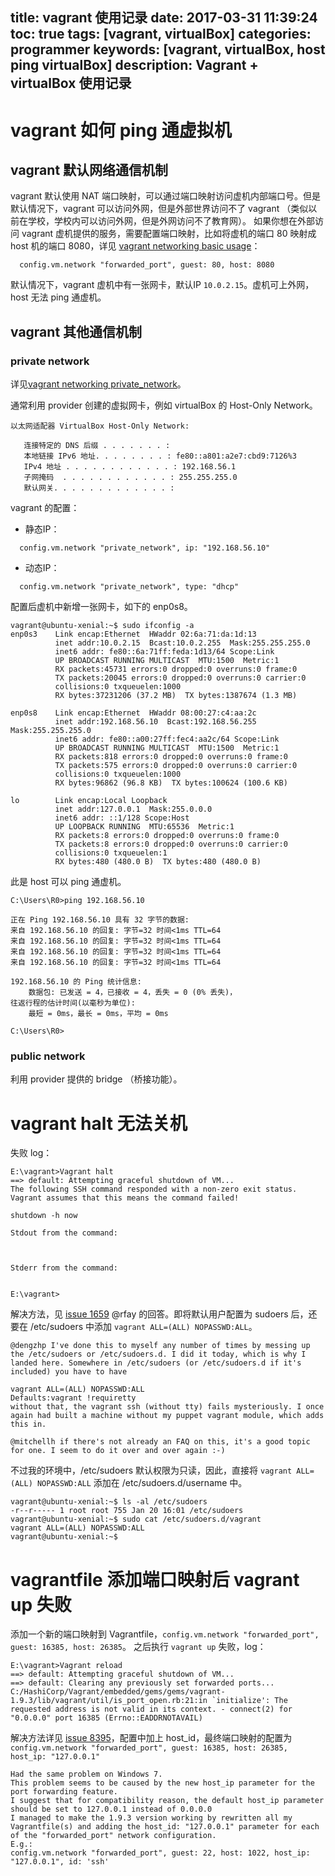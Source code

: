 title: vagrant 使用记录
date: 2017-03-31 11:39:24
toc: true
tags: [vagrant, virtualBox]
categories: programmer
keywords: [vagrant, virtualBox, host ping virtualBox]
description: Vagrant + virtualBox 使用记录
---

# vagrant 如何 ping 通虚拟机

## vagrant 默认网络通信机制
vagrant 默认使用 NAT 端口映射，可以通过端口映射访问虚机内部端口号。但是默认情况下，vagrant 可以访问外网，但是外部世界访问不了 vagrant （类似以前在学校，学校内可以访问外网，但是外网访问不了教育网）。
如果你想在外部访问 vagrant 虚机提供的服务，需要配置端口映射，比如将虚机的端口 80 映射成 host 机的端口 8080，详见 [vagrant networking basic usage](https://www.vagrantup.com/docs/networking/basic_usage.html)：

```vagrantfile
  config.vm.network "forwarded_port", guest: 80, host: 8080
```

默认情况下，vagrant 虚机中有一张网卡，默认IP `10.0.2.15`。虚机可上外网，host 无法 ping 通虚机。

## vagrant 其他通信机制

### private network
详见[vagrant networking private_network](https://www.vagrantup.com/docs/networking/private_network.html)。

通常利用 provider 创建的虚拟网卡，例如 virtualBox 的 Host-Only Network。

```
以太网适配器 VirtualBox Host-Only Network:

   连接特定的 DNS 后缀 . . . . . . . :
   本地链接 IPv6 地址. . . . . . . . : fe80::a801:a2e7:cbd9:7126%3
   IPv4 地址 . . . . . . . . . . . . : 192.168.56.1
   子网掩码  . . . . . . . . . . . . : 255.255.255.0
   默认网关. . . . . . . . . . . . . :
```

vagrant 的配置：

* 静态IP：

```
  config.vm.network "private_network", ip: "192.168.56.10"
```

* 动态IP：

```
  config.vm.network "private_network", type: "dhcp"
```

配置后虚机中新增一张网卡，如下的 enp0s8。

```
vagrant@ubuntu-xenial:~$ sudo ifconfig -a
enp0s3    Link encap:Ethernet  HWaddr 02:6a:71:da:1d:13
          inet addr:10.0.2.15  Bcast:10.0.2.255  Mask:255.255.255.0
          inet6 addr: fe80::6a:71ff:feda:1d13/64 Scope:Link
          UP BROADCAST RUNNING MULTICAST  MTU:1500  Metric:1
          RX packets:45731 errors:0 dropped:0 overruns:0 frame:0
          TX packets:20045 errors:0 dropped:0 overruns:0 carrier:0
          collisions:0 txqueuelen:1000
          RX bytes:37231206 (37.2 MB)  TX bytes:1387674 (1.3 MB)

enp0s8    Link encap:Ethernet  HWaddr 08:00:27:c4:aa:2c
          inet addr:192.168.56.10  Bcast:192.168.56.255  Mask:255.255.255.0
          inet6 addr: fe80::a00:27ff:fec4:aa2c/64 Scope:Link
          UP BROADCAST RUNNING MULTICAST  MTU:1500  Metric:1
          RX packets:818 errors:0 dropped:0 overruns:0 frame:0
          TX packets:575 errors:0 dropped:0 overruns:0 carrier:0
          collisions:0 txqueuelen:1000
          RX bytes:96862 (96.8 KB)  TX bytes:100624 (100.6 KB)

lo        Link encap:Local Loopback
          inet addr:127.0.0.1  Mask:255.0.0.0
          inet6 addr: ::1/128 Scope:Host
          UP LOOPBACK RUNNING  MTU:65536  Metric:1
          RX packets:8 errors:0 dropped:0 overruns:0 frame:0
          TX packets:8 errors:0 dropped:0 overruns:0 carrier:0
          collisions:0 txqueuelen:1
          RX bytes:480 (480.0 B)  TX bytes:480 (480.0 B)
```

此是 host 可以 ping 通虚机。

```
C:\Users\R0>ping 192.168.56.10

正在 Ping 192.168.56.10 具有 32 字节的数据:
来自 192.168.56.10 的回复: 字节=32 时间<1ms TTL=64
来自 192.168.56.10 的回复: 字节=32 时间<1ms TTL=64
来自 192.168.56.10 的回复: 字节=32 时间<1ms TTL=64
来自 192.168.56.10 的回复: 字节=32 时间<1ms TTL=64

192.168.56.10 的 Ping 统计信息:
    数据包: 已发送 = 4，已接收 = 4，丢失 = 0 (0% 丢失)，
往返行程的估计时间(以毫秒为单位):
    最短 = 0ms，最长 = 0ms，平均 = 0ms

C:\Users\R0>
```

### public network
利用 provider 提供的 bridge （桥接功能）。

# vagrant halt 无法关机
失败 log：

```
E:\vagrant>Vagrant halt
==> default: Attempting graceful shutdown of VM...
The following SSH command responded with a non-zero exit status.
Vagrant assumes that this means the command failed!

shutdown -h now

Stdout from the command:



Stderr from the command:


E:\vagrant>
```

解决方法，见 [issue 1659](https://github.com/mitchellh/vagrant/issues/1659) @rfay 的回答。即将默认用户配置为 sudoers 后，还要在 /etc/sudoers 中添加 `vagrant ALL=(ALL) NOPASSWD:ALL`。

```
@dengzhp I've done this to myself any number of times by messing up the /etc/sudoers or /etc/sudoers.d. I did it today, which is why I landed here. Somewhere in /etc/sudoers (or /etc/sudoers.d if it's included) you have to have

vagrant ALL=(ALL) NOPASSWD:ALL
Defaults:vagrant !requiretty
without that, the vagrant ssh (without tty) fails mysteriously. I once again had built a machine without my puppet vagrant module, which adds this in.

@mitchellh if there's not already an FAQ on this, it's a good topic for one. I seem to do it over and over again :-)
```

不过我的环境中，/etc/sudoers 默认权限为只读，因此，直接将 `vagrant ALL=(ALL) NOPASSWD:ALL` 添加在 /etc/sudoers.d/username 中。

```
vagrant@ubuntu-xenial:~$ ls -al /etc/sudoers
-r--r----- 1 root root 755 Jan 20 16:01 /etc/sudoers
vagrant@ubuntu-xenial:~$ sudo cat /etc/sudoers.d/vagrant
vagrant ALL=(ALL) NOPASSWD:ALL
vagrant@ubuntu-xenial:~$ 
```

# vagrantfile 添加端口映射后 vagrant up 失败

添加一个新的端口映射到 Vagrantfile，`config.vm.network "forwarded_port", guest: 16385, host: 26385`。
之后执行 `vagrant up` 失败，log：

```
E:\vagrant>Vagrant reload
==> default: Attempting graceful shutdown of VM...
==> default: Clearing any previously set forwarded ports...
C:/HashiCorp/Vagrant/embedded/gems/gems/vagrant-1.9.3/lib/vagrant/util/is_port_open.rb:21:in `initialize': The requested address is not valid in its context. - connect(2) for "0.0.0.0" port 16385 (Errno::EADDRNOTAVAIL)
```

解决方法详见 [issue 8395](https://github.com/mitchellh/vagrant/issues/8395)，配置中加上 host_id，最终端口映射的配置为 `config.vm.network "forwarded_port", guest: 16385, host: 26385, host_ip: "127.0.0.1"`
```
Had the same problem on Windows 7.
This problem seems to be caused by the new host_ip parameter for the port forwarding feature.
I suggest that for compatibility reason, the default host_ip parameter should be set to 127.0.0.1 instead of 0.0.0.0
I managed to make the 1.9.3 version working by rewritten all my Vagrantfile(s) and adding the host_id: "127.0.0.1" parameter for each of the "forwarded_port" network configuration.
E.g.:
config.vm.network "forwarded_port", guest: 22, host: 1022, host_ip: "127.0.0.1", id: 'ssh'
```
